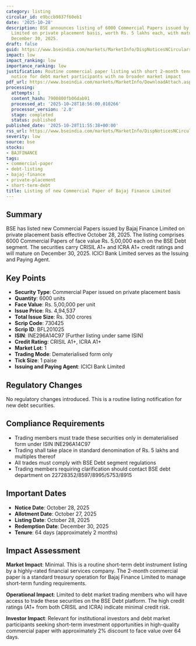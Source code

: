 ```yaml
---
category: listing
circular_id: e9bccb9837f60eb1
date: '2025-10-28'
description: BSE announces listing of 6000 Commercial Papers issued by Bajaj Finance
  Limited on private placement basis, worth Rs. 5 lakhs each, with maturity date of
  December 30, 2025.
draft: false
guid: https://www.bseindia.com/markets/MarketInfo/DispNoticesNCirculars.aspx?Noticeid={97C34F0C-0851-444B-9215-5C7456AE661E}&noticeno=20251028-21&dt=10/28/2025&icount=21&totcount=64&flag=0
impact: low
impact_ranking: low
importance_ranking: low
justification: Routine commercial paper listing with short 2-month tenure; operational
  notice for debt market participants with no broader market impact
pdf_url: https://www.bseindia.com/markets/MarketInfo/DownloadAttach.aspx?id=20251028-21&attachedId=
processing:
  attempts: 1
  content_hash: 7900800fb06dab91
  processed_at: '2025-10-28T18:56:00.010266'
  processor_version: '2.0'
  stage: completed
  status: published
published_date: '2025-10-28T11:55:38+00:00'
rss_url: https://www.bseindia.com/markets/MarketInfo/DispNoticesNCirculars.aspx?Noticeid={97C34F0C-0851-444B-9215-5C7456AE661E}&noticeno=20251028-21&dt=10/28/2025&icount=21&totcount=64&flag=0
severity: low
source: bse
stocks:
- BAJFINANCE
tags:
- commercial-paper
- debt-listing
- bajaj-finance
- private-placement
- short-term-debt
title: Listing of new Commercial Paper of Bajaj Finance Limited
---
```


## Summary

BSE has listed new Commercial Papers issued by Bajaj Finance Limited on private placement basis effective October 28, 2025. The listing comprises 6000 Commercial Papers of face value Rs. 5,00,000 each on the BSE Debt segment. The securities carry CRISIL A1+ and ICRA A1+ credit ratings and will mature on December 30, 2025. ICICI Bank Limited serves as the Issuing and Paying Agent.

## Key Points

- **Security Type**: Commercial Paper issued on private placement basis
- **Quantity**: 6000 units
- **Face Value**: Rs. 5,00,000 per unit
- **Issue Price**: Rs. 4,94,537
- **Total Issue Size**: Rs. 300 crores
- **Scrip Code**: 730425
- **Scrip ID**: BFL201025
- **ISIN**: INE296A14C97 (Further listing under same ISIN)
- **Credit Rating**: CRISIL A1+, ICRA A1+
- **Market Lot**: 1
- **Trading Mode**: Dematerialised form only
- **Tick Size**: 1 paise
- **Issuing and Paying Agent**: ICICI Bank Limited

## Regulatory Changes

No regulatory changes introduced. This is a routine listing notification for new debt securities.

## Compliance Requirements

- Trading members must trade these securities only in dematerialised form under ISIN INE296A14C97
- Trading shall take place in standard denomination of Rs. 5 lakhs and multiples thereof
- All trades must comply with BSE Debt segment regulations
- Trading members requiring clarification should contact BSE debt department on 22728352/8597/8995/5753/8915

## Important Dates

- **Notice Date**: October 28, 2025
- **Allotment Date**: October 27, 2025
- **Listing Date**: October 28, 2025
- **Redemption Date**: December 30, 2025
- **Tenure**: 64 days (approximately 2 months)

## Impact Assessment

**Market Impact**: Minimal. This is a routine short-term debt instrument listing by a highly-rated financial services company. The 2-month commercial paper is a standard treasury operation for Bajaj Finance Limited to manage short-term funding requirements.

**Operational Impact**: Limited to debt market trading members who will have access to trade these securities on the BSE Debt platform. The high credit ratings (A1+ from both CRISIL and ICRA) indicate minimal credit risk.

**Investor Impact**: Relevant for institutional investors and debt market participants seeking short-term investment opportunities in high-quality commercial paper with approximately 2% discount to face value over 64 days.